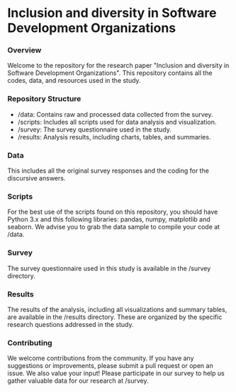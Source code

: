 # Inclusion and diversity in Software Development Organizations

### Overview

Welcome to the repository for the research paper "Inclusion and diversity in Software Development Organizations". This repository contains all the codes, data, and resources used in the study.

### Repository Structure

- /data: Contains raw and processed data collected from the survey.
- /scripts: Includes all scripts used for data analysis and visualization.
- /survey: The survey questionnaire used in the study.
- /results: Analysis results, including charts, tables, and summaries.

### Data

This includes all the original survey responses and the coding for the discursive answers.

### Scripts

For the best use of the scripts found on this repository, you should have Python 3.x and this following libraries: pandas, numpy, matplotlib and seaborn.
We advise you to grab the data sample to compile your code at /data.

### Survey

The survey questionnaire used in this study is available in the /survey directory.

### Results

The results of the analysis, including all visualizations and summary tables, are available in the /results directory. These are organized by the specific research questions addressed in the study.

### Contributing

We welcome contributions from the community. If you have any suggestions or improvements, please submit a pull request or open an issue. We also value your input! Please participate in our survey to help us gather valuable data for our research at /survey.
